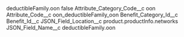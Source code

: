 <?xml version="1.0" encoding="UTF-8"?>
<CustomMetadata xmlns="http://soap.sforce.com/2006/04/metadata" xmlns:xsi="http://www.w3.org/2001/XMLSchema-instance" xmlns:xsd="http://www.w3.org/2001/XMLSchema">
    <label>deductibleFamily.oon</label>
    <protected>false</protected>
    <values>
        <field>Attribute_Category_Code__c</field>
        <value xsi:type="xsd:string">oon</value>
    </values>
    <values>
        <field>Attribute_Code__c</field>
        <value xsi:type="xsd:string">oon_deductibleFamily_oon</value>
    </values>
    <values>
        <field>Benefit_Category_Id__c</field>
        <value xsi:nil="true"/>
    </values>
    <values>
        <field>Benefit_Id__c</field>
        <value xsi:nil="true"/>
    </values>
    <values>
        <field>JSON_Field_Location__c</field>
        <value xsi:type="xsd:string">product.productInfo.networks</value>
    </values>
    <values>
        <field>JSON_Field_Name__c</field>
        <value xsi:type="xsd:string">deductibleFamily.oon</value>
    </values>
</CustomMetadata>
